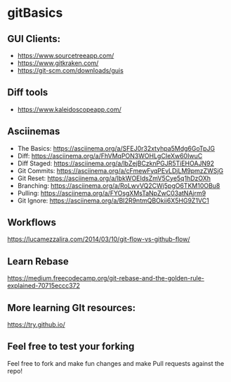 # gitBasics

## GUI Clients:
* https://www.sourcetreeapp.com/
* https://www.gitkraken.com/
* https://git-scm.com/downloads/guis

## Diff tools
* https://www.kaleidoscopeapp.com/

## Asciinemas

* The Basics: https://asciinema.org/a/SFEJ0r32xtyhpa5Mdg6GoTpJG
* Diff: https://asciinema.org/a/FhVMqPON3WOHLgCIeXw60IwuC
* Diff Staged: https://asciinema.org/a/lbZejBCzknPGJR5TiEHOAJN92
* Git Commits: https://asciinema.org/a/cFmewFyqPEvLDjLM9pmzZWSjG
* Git Reset: https://asciinema.org/a/IbkWOEIdsZmV5Cye5q1hDzOXh
* Branching: https://asciinema.org/a/RoLwvVQ2CWj5pgO6TKM10OBu8
* Pulling: https://asciinema.org/a/FYOsgXMsTaNpZwC03atNAjrm9
* Git Ignore: https://asciinema.org/a/BI2R9ntmQBOkii6X5HG9Z1VC1

## Workflows
https://lucamezzalira.com/2014/03/10/git-flow-vs-github-flow/

## Learn Rebase
https://medium.freecodecamp.org/git-rebase-and-the-golden-rule-explained-70715eccc372


## More learning GIt resources:
https://try.github.io/

## Feel free to test your forking
Feel free to fork and make fun changes and make Pull requests against the repo!

